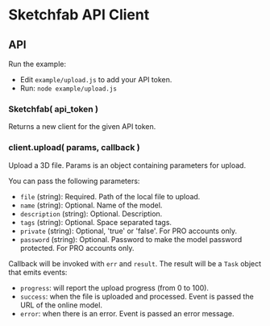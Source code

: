 # Sketchfab API Client

## API

Run the example:
* Edit `example/upload.js` to add your API token.
* Run: `node example/upload.js`

### Sketchfab( api_token )

Returns a new client for the given API token.

### client.upload( params, callback )

Upload a 3D file. Params is an object containing parameters for upload.

You can pass the following parameters:

* `file` (string): Required. Path of the local file to upload.
* `name` (string): Optional. Name of the model.
* `description` (string): Optional. Description.
* `tags` (string): Optional. Space separated tags.
* `private` (string): Optional, 'true' or 'false'. For PRO accounts only.
* `password` (string): Optional. Password to make the model password protected. For PRO accounts only.

Callback will be invoked with `err` and `result`.
The result will be a `Task` object that emits events:
* `progress`: will report the upload progress (from 0 to 100).
* `success`: when the file is uploaded and processed. Event is passed the URL of the online model.
* `error`: when there is an error. Event is passed an error message.

